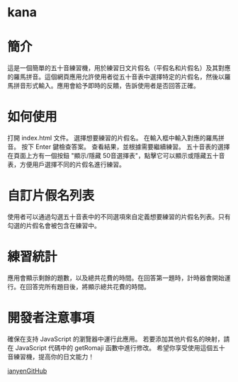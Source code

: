 # kana
# 簡介
這是一個簡單的五十音練習機，用於練習日文片假名（平假名和片假名）及其對應的羅馬拼音。這個網頁應用允許使用者從五十音表中選擇特定的片假名，然後以羅馬拼音形式輸入。應用會給予即時的反饋，告訴使用者是否回答正確。

# 如何使用
打開 index.html 文件。
選擇想要練習的片假名。
在輸入框中輸入對應的羅馬拼音。
按下 Enter 鍵檢查答案。
查看結果，並根據需要繼續練習。
五十音表的選擇
 在頁面上方有一個按鈕 "顯示/隱藏 50音選擇表"，點擊它可以顯示或隱藏五十音表，方便用戶選擇不同的片假名進行練習。

# 自訂片假名列表
使用者可以通過勾選五十音表中的不同選項來自定義想要練習的片假名列表。只有勾選的片假名會被包含在練習中。

# 練習統計
應用會顯示剩餘的題數，以及總共花費的時間。在回答第一題時，計時器會開始運行。在回答完所有題目後，將顯示總共花費的時間。

# 開發者注意事項
確保在支持 JavaScript 的瀏覽器中運行此應用。
若要添加其他片假名的映射，請在 JavaScript 代碼中的 getRomaji 函數中進行修改。
希望你享受使用這個五十音練習機，提高你的日文能力！

[ianyenGitHub](https://github.com/ianyenGithub)
